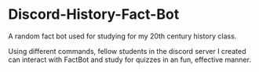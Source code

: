 # Discord-History-Fact-Bot
A random fact bot used for studying for my 20th century history class.

Using different commands, fellow students in the discord server I created can interact with FactBot and study for quizzes in an fun, effective manner.

